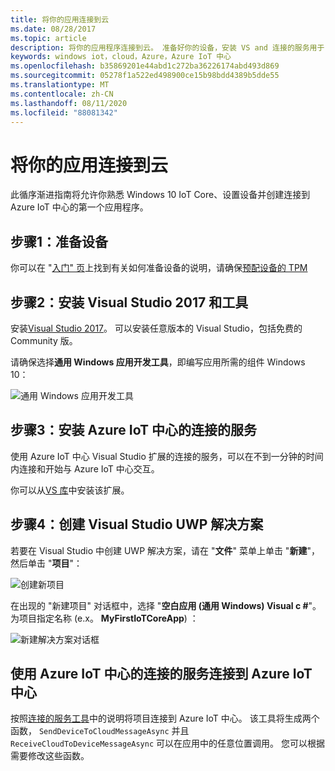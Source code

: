 ```yaml
---
title: 将你的应用连接到云
ms.date: 08/28/2017
ms.topic: article
description: 将你的应用程序连接到云。 准备好你的设备，安装 VS and 连接的服务用于 Azure IoT 中心，创建 UWP 解决方案，然后连接到 Azure IoT 中心。
keywords: windows iot，cloud，Azure，Azure IoT 中心
ms.openlocfilehash: b35869201e44abd1c272ba36226174abd493d869
ms.sourcegitcommit: 05278f1a522ed498900ce15b98bdd4389b5dde55
ms.translationtype: MT
ms.contentlocale: zh-CN
ms.lasthandoff: 08/11/2020
ms.locfileid: "88081342"
---
```

# <a name="connect-your-app-to-the-cloud"></a>将你的应用连接到云

此循序渐进指南将允许你熟悉 Windows 10 IoT Core、设置设备并创建连接到 Azure IoT 中心的第一个应用程序。

## <a name="step-1-prepare-your-device"></a>步骤1：准备设备

你可以在 "[入门" 页](https://developer.microsoft.com/en-us/windows/iot/getstarted)上找到有关如何准备设备的说明，请确保[预配设备的 TPM](../connect-to-cloud/ConnectDeviceToCloud.md)

## <a name="step-2-install-visual-studio-2017-and-tools"></a>步骤2：安装 Visual Studio 2017 和工具

安装[Visual Studio 2017](https://go.microsoft.com/fwlink/?linkid=845271)。 可以安装任意版本的 Visual Studio，包括免费的 Community 版。

请确保选择**通用 Windows 应用开发工具**，即编写应用所需的组件 Windows 10：

![通用 Windows 应用开发工具](../media/ConnectAppToCloud/install_tools_for_windows10.png)

## <a name="step-3-install-the-connected-services-for-azure-iot-hub"></a>步骤3：安装 Azure IoT 中心的连接的服务

使用 Azure IoT 中心 Visual Studio 扩展的连接的服务，可以在不到一分钟的时间内连接和开始与 Azure IoT 中心交互。

你可以从[VS 库](https://aka.ms/azure-iot-hub-vs-2017-cs-vs-gallery)中安装该扩展。

## <a name="step-4-create-a-visual-studio-uwp-solution"></a>步骤4：创建 Visual Studio UWP 解决方案

若要在 Visual Studio 中创建 UWP 解决方案，请在 "**文件**" 菜单上单击 "**新建**"，然后单击 "**项目**"：

![创建新项目](../media/ConnectAppToCloud/new_project_menu.png)

在出现的 "新建项目" 对话框中，选择 "**空白应用 (通用 Windows) Visual c #**"。 为项目指定名称 (e.x。 **MyFirstIoTCoreApp**) ：

![新建解决方案对话框](../media/ConnectAppToCloud/new_solution.png)

## <a name="use-the-connected-services-for-azure-iot-hub-to-connect-to-azure-iot-hub"></a>使用 Azure IoT 中心的连接的服务连接到 Azure IoT 中心

按照[连接的服务工具](https://aka.ms/azure-iot-hub-vs-2017-cs-vs-gallery)中的说明将项目连接到 Azure IoT 中心。 该工具将生成两个函数， `SendDeviceToCloudMessageAsync` 并且 `ReceiveCloudToDeviceMessageAsync` 可以在应用中的任意位置调用。 您可以根据需要修改这些函数。  

